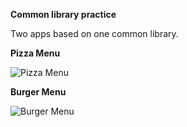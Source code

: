 **Common library practice**

Two apps based on one common library.

**Pizza Menu**

![Pizza Menu](https://github.com/YakirKashani/Menus/assets/159617648/97bf85fe-286e-4eed-bd50-b86b80b8147a)


**Burger Menu**

![Burger Menu](https://github.com/YakirKashani/Menus/assets/159617648/3cc5353f-02f3-488c-8145-abc31e7ba321)


